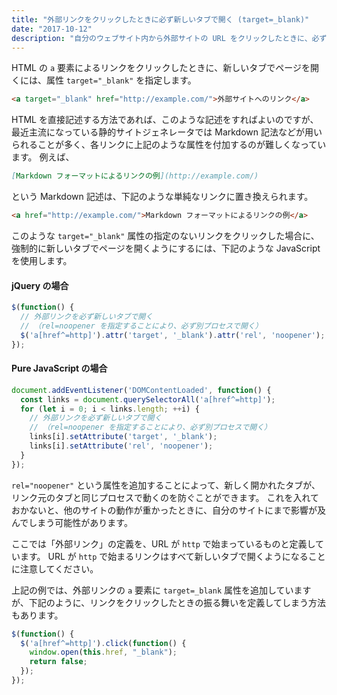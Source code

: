 ```yaml
---
title: "外部リンクをクリックしたときに必ず新しいタブで開く (target=_blank)"
date: "2017-10-12"
description: "自分のウェブサイト内から外部サイトの URL をクリックしたときに、必ず新しいタブでページを開くようにする方法です。"
---
```


HTML の `a` 要素によるリンクをクリックしたときに、新しいタブでページを開くには、属性 `target="_blank"` を指定します。

~~~ html
<a target="_blank" href="http://example.com/">外部サイトへのリンク</a>
~~~

HTML を直接記述する方法であれば、このような記述をすればよいのですが、最近主流になっている静的サイトジェネレータでは Markdown 記法などが用いられることが多く、各リンクに上記のような属性を付加するのが難しくなっています。
例えば、

~~~ md
[Markdown フォーマットによるリンクの例](http://example.com/)
~~~

という Markdown 記述は、下記のような単純なリンクに置き換えられます。

~~~ html
<a href="http://example.com/">Markdown フォーマットによるリンクの例</a>
~~~

このような `target="_blank"` 属性の指定のないリンクをクリックした場合に、強制的に新しいタブでページを開くようにするには、下記のような JavaScript を使用します。

#### jQuery の場合

~~~ javascript
$(function() {
  // 外部リンクを必ず新しいタブで開く
  // （rel=noopener を指定することにより、必ず別プロセスで開く）
  $('a[href^=http]').attr('target', '_blank').attr('rel', 'noopener');
});
~~~

#### Pure JavaScript の場合

~~~ javascript
document.addEventListener('DOMContentLoaded', function() {
  const links = document.querySelectorAll('a[href^=http]');
  for (let i = 0; i < links.length; ++i) {
    // 外部リンクを必ず新しいタブで開く
    // （rel=noopener を指定することにより、必ず別プロセスで開く）
    links[i].setAttribute('target', '_blank');
    links[i].setAttribute('rel', 'noopener');
  }
});
~~~

`rel="noopener"` という属性を追加することによって、新しく開かれたタブが、リンク元のタブと同じプロセスで動くのを防ぐことができます。
これを入れておかないと、他のサイトの動作が重かったときに、自分のサイトにまで影響が及んでしまう可能性があります。

<div class="note">
ここでは「外部リンク」の定義を、URL が <code>http</code> で始まっているものと定義しています。
URL が <code>http</code> で始まるリンクはすべて新しいタブで開くようになることに注意してください。
</div>

上記の例では、外部リンクの `a` 要素に `target=_blank` 属性を追加していますが、下記のように、リンクをクリックしたときの振る舞いを定義してしまう方法もあります。

~~~ javascript
$(function() {
  $('a[href^=http]').click(function() {
    window.open(this.href, "_blank");
    return false;
  });
});
~~~

